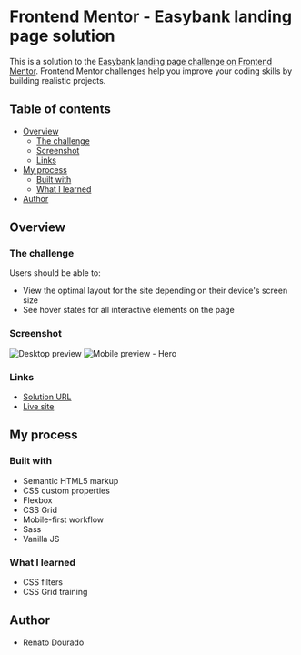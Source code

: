 # Frontend Mentor - Easybank landing page solution

This is a solution to the [Easybank landing page challenge on Frontend Mentor](https://www.frontendmentor.io/challenges/easybank-landing-page-WaUhkoDN). Frontend Mentor challenges help you improve your coding skills by building realistic projects. 

## Table of contents

- [Overview](#overview)
  - [The challenge](#the-challenge)
  - [Screenshot](#screenshot)
  - [Links](#links)
- [My process](#my-process)
  - [Built with](#built-with)
  - [What I learned](#what-i-learned)
- [Author](#author)


## Overview

### The challenge

Users should be able to:

- View the optimal layout for the site depending on their device's screen size
- See hover states for all interactive elements on the page


### Screenshot

![Desktop preview](./easybank_desktop)
![Mobile preview - Hero](./easybank_mobile)


### Links
  
  - [Solution URL](https://github.com/RenatoDourad0/Project_Easybank_Landing_Page_FrontendMentor)
  - [Live site](https://renatodourad0.github.io/Project_Easybank_Landing_Page_FrontendMentor/)
  
  
## My process

### Built with

- Semantic HTML5 markup
- CSS custom properties
- Flexbox
- CSS Grid
- Mobile-first workflow
- Sass
- Vanilla JS


### What I learned

- CSS filters
- CSS Grid training


## Author

- Renato Dourado
